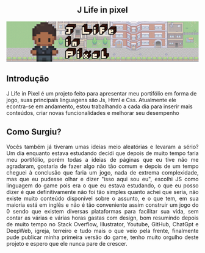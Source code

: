 <section align="center">
<h1>  J Life in pixel </h1>
  <a href="https://juniorsilva-jk.github.io/portfolio/">
    <img src="/images/CapaGitHub.png" alt="J Life in Pixel"><https://juniorsilva-jk.github.io/portfolio/>
  </a>
</section>

## Introdução
<p> J Life in Pixel é um projeto feito para apresentar meu portifólio em forma de jogo, suas principais linguagens são Js, Html e Css. Atualmente ele econtra-se em andamento, estou trabalhando a cada dia para inserir mais conteúdos, criar novas funcionalidades e melhorar seu desempenho </p>

## Como Surgiu? 

<p align="justify"> Vocês também já tiveram umas ideias meio aleatórias e levaram a sério? Um dia enquanto estava estudando decidi que depois de muito tempo faria meu portifólio, porém todas a ideias de páginas que eu tive não me agradaram, gostaria de fazer algo não tão comum e depois de um tempo cheguei à conclusão que faria um jogo, nada de extrema complexidade, mas que eu pudesse olhar e dizer "isso aqui sou eu", escolhi JS como linguagem do game pois era o que eu estava estudando, o que eu posso dizer é que definitivamente não foi tão simples quanto achei que seria, não existe muito conteúdo disponível sobre o assunto, e o que tem, em sua maioria está em inglês e não é tão conveniente assim construir um jogo do 0 sendo que existem diversas plataformas para facilitar sua vida, sem contar as várias e várias horas gastas com design, bom resumindo depois de muito tempo no Stack Overflow, Illustrator, Youtube, GitHub, ChatGpt e DeepWeb, igreja, terreiro e tudo mais o que veio pela frente, finalmente pude publicar minha primeira versão do game, tenho muito orgulho deste projeto e espero que ele nunca pare de crescer. </p>
